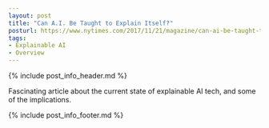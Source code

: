 ```yaml
---
layout: post
title: "Can A.I. Be Taught to Explain Itself?"
posturl: https://www.nytimes.com/2017/11/21/magazine/can-ai-be-taught-to-explain-itself.html
tags:
- Explainable AI
- Overview
---
```


{% include post_info_header.md %}

Fascinating article about the current state of explainable AI tech, and some of the implications. 

<!--more-->
{% include post_info_footer.md %}

